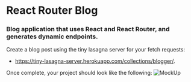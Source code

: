 # React Router Blog

### Blog application that uses React and React Router, and generates dynamic endpoints.


Create a blog post using the tiny lasagna server for your fetch requests:
* https://tiny-lasagna-server.herokuapp.com/collections/blogger/.

Once complete, your project should look like the following:
![MockUp](/public/mockup-PollyBlog.gif)
